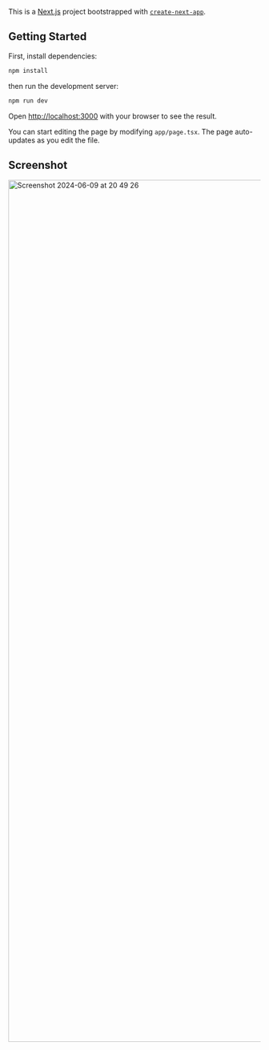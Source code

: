 This is a [Next.js](https://nextjs.org/) project bootstrapped with [`create-next-app`](https://github.com/vercel/next.js/tree/canary/packages/create-next-app).

## Getting Started

First, install dependencies:

```bash
npm install
```

then run the development server:
```bash
npm run dev
```

Open [http://localhost:3000](http://localhost:3000) with your browser to see the result.

You can start editing the page by modifying `app/page.tsx`. The page auto-updates as you edit the file.

## Screenshot
<img width="1722" alt="Screenshot 2024-06-09 at 20 49 26" src="https://github.com/arodidev/Ello-challenge/assets/51090527/32171907-4521-4414-8905-16d4b996a845">

